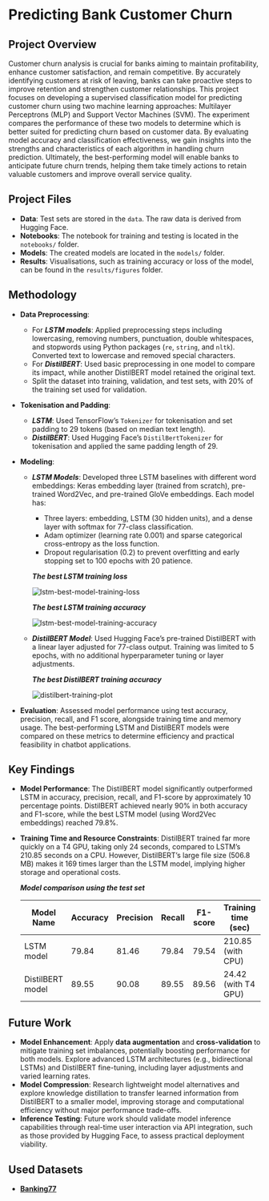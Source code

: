 # Predicting Bank Customer Churn
## Project Overview
Customer churn analysis is crucial for banks aiming to maintain profitability, enhance customer satisfaction, and remain competitive. By accurately identifying customers at risk of leaving, banks can take proactive steps to improve retention and strengthen customer relationships. This project focuses on developing a supervised classification model for predicting customer churn using two machine learning approaches: Multilayer Perceptrons (MLP) and Support Vector Machines (SVM). The experiment compares the performance of these two models to determine which is better suited for predicting churn based on customer data. By evaluating model accuracy and classification effectiveness, we gain insights into the strengths and characteristics of each algorithm in handling churn prediction. Ultimately, the best-performing model will enable banks to anticipate future churn trends, helping them take timely actions to retain valuable customers and improve overall service quality.


## Project Files
- **Data**: Test sets are stored in the `data`. The raw data is derived from Hugging Face.
- **Notebooks**: The notebook for training and testing is located in the `notebooks/` folder.
- **Models**: The created models are located in the `models/` folder.
- **Results**: Visualisations, such as training accuracy or loss of the model, can be found in the `results/figures` folder.

## Methodology 
- **Data Preprocessing**:
  - For ***LSTM models***: Applied preprocessing steps including lowercasing, removing numbers, punctuation, double whitespaces, and stopwords using Python packages (`re`, `string`, and `nltk`). Converted text to lowercase and removed special characters.
  - For ***DistilBERT***: Used basic preprocessing in one model to compare its impact, while another DistilBERT model retained the original text.
  - Split the dataset into training, validation, and test sets, with 20% of the training set used for validation.

- **Tokenisation and Padding**:
  - ***LSTM***: Used TensorFlow’s `Tokenizer` for tokenisation and set padding to 29 tokens (based on median text length).
  - ***DistilBERT***: Used Hugging Face’s `DistilBertTokenizer` for tokenisation and applied the same padding length of 29.

- **Modeling**:
  - ***LSTM Models***: Developed three LSTM baselines with different word embeddings: Keras embedding layer (trained from scratch), pre-trained Word2Vec, and pre-trained GloVe embeddings. Each model has:
    - Three layers: embedding, LSTM (30 hidden units), and a dense layer with softmax for 77-class classification.
    - Adam optimizer (learning rate 0.001) and sparse categorical cross-entropy as the loss function.
    - Dropout regularisation (0.2) to prevent overfitting and early stopping set to 100 epochs with 20 patience.

    ***The best LSTM training loss***
    
    ![lstm-best-model-training-loss](results/figures/lstm-best-model-training-loss.png)

    ***The best LSTM training accuracy***
    
    ![lstm-best-model-training-accuracy](results/figures/lstm-best-model-training-accuracy.png)

  - ***DistilBERT Model***: Used Hugging Face’s pre-trained DistilBERT with a linear layer adjusted for 77-class output. Training was limited to 5 epochs, with no additional hyperparameter tuning or layer adjustments.

    ***The best DistilBERT training accuracy***
    
    ![distilbert-training-plot](results/figures/distilbert-training-plot.png)

- **Evaluation**: Assessed model performance using test accuracy, precision, recall, and F1 score, alongside training time and memory usage. The best-performing LSTM and DistilBERT models were compared on these metrics to determine efficiency and practical feasibility in chatbot applications.

## Key Findings
- **Model Performance**: The DistilBERT model significantly outperformed LSTM in accuracy, precision, recall, and F1-score by approximately 10 percentage points. DistilBERT achieved nearly 90% in both accuracy and F1-score, while the best LSTM model (using Word2Vec embeddings) reached 79.8%.
- **Training Time and Resource Constraints**: DistilBERT trained far more quickly on a T4 GPU, taking only 24 seconds, compared to LSTM’s 210.85 seconds on a CPU. However, DistilBERT’s large file size (506.8 MB) makes it 169 times larger than the LSTM model, implying higher storage and operational costs.

  ***Model comparison using the test set***
  
  | Model Name | Accuracy | Precision | Recall | F1-score | Training time (sec) | File size (MB) |
  | --- | --- | --- | --- | --- | --- | --- |
  | LSTM model | 79.84 | 81.46 | 79.84 | 79.54 | 210.85 (with CPU) | 3.3 |
  | DistilBERT model | 89.55 | 90.08 | 89.55 | 89.56 | 24.42 (with T4 GPU)	| 506.8 |

## Future Work
- **Model Enhancement**: Apply **data augmentation** and **cross-validation** to mitigate training set imbalances, potentially boosting performance for both models. Explore advanced LSTM architectures (e.g., bidirectional LSTMs) and DistilBERT fine-tuning, including layer adjustments and varied learning rates.
- **Model Compression**: Research lightweight model alternatives and explore knowledge distillation to transfer learned information from DistilBERT to a smaller model, improving storage and computational efficiency without major performance trade-offs.
- **Inference Testing**: Future work should validate model inference capabilities through real-time user interaction via API integration, such as those provided by Hugging Face, to assess practical deployment viability.


## Used Datasets
- [**Banking77**](https://huggingface.co/datasets/PolyAI/banking77)
